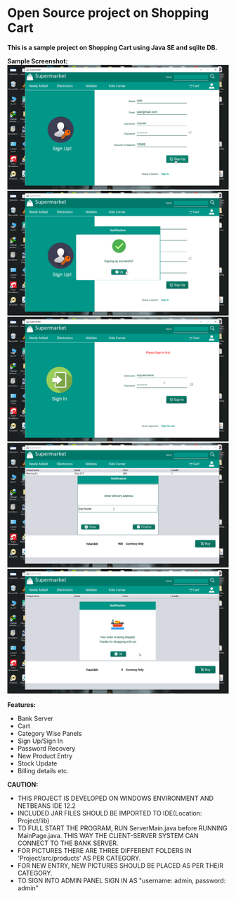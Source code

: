 # Open Source project on Shopping Cart 

**This is a sample project on Shopping Cart using Java SE and sqlite DB.** 

**Sample Screenshot:**
![Sample](shot(1).png)
![Sample](shot(2).png)
![Sample](shot(3).png)
![Sample](shot(4).png)
![Sample](shot(5).png)

**Features:**
- Bank Server
- Cart  
-   Category Wise Panels  
-   Sign Up/Sign In   
-   Password Recovery 
-   New Product Entry   
-   Stock Update   
-   Billing details etc.

**CAUTION:**
- THIS PROJECT IS DEVELOPED ON WINDOWS ENVIRONMENT AND NETBEANS IDE 12.2 
- INCLUDED JAR FILES SHOULD BE IMPORTED TO IDE(Location: Project/lib)
- TO FULL START THE PROGRAM, RUN ServerMain.java before RUNNING MainPage.java. THIS WAY THE CLIENT-SERVER SYSTEM CAN CONNECT TO THE BANK SERVER.
- FOR PICTURES THERE ARE THREE DIFFERENT FOLDERS IN 'Project/src/products' AS PER CATEGORY. 
- FOR NEW ENTRY, NEW PICTURES SHOULD   BE PLACED AS PER THEIR CATEGORY.
- TO SIGN INTO ADMIN PANEL SIGN IN AS "username: admin, password: admin"

